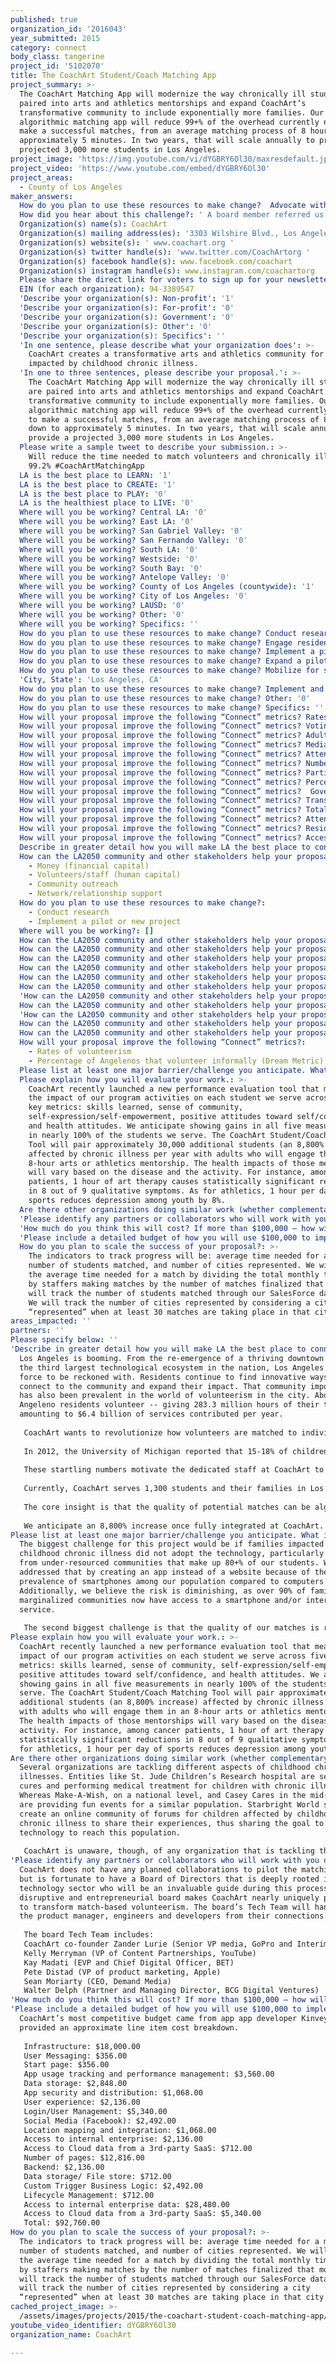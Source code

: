 ```yaml
---
published: true
organization_id: '2016043'
year_submitted: 2015
category: connect
body_class: tangerine
project_id: '5102070'
title: The CoachArt Student/Coach Matching App
project_summary: >-
  The CoachArt Matching App will modernize the way chronically ill students are
  paired into arts and athletics mentorships and expand CoachArt’s
  transformative community to include exponentially more families. Our
  algorithmic matching app will reduce 99+% of the overhead currently needed to
  make a successful matches, from an average matching process of 8 hours down to
  approximately 5 minutes. In two years, that will scale annually to provide a
  projected 3,000 more students in Los Angeles. 
project_image: 'https://img.youtube.com/vi/dYGBRY6Ol30/maxresdefault.jpg'
project_video: 'https://www.youtube.com/embed/dYGBRY6Ol30'
project_areas:
  - County of Los Angeles
maker_answers:
  How do you plan to use these resources to make change?  Advocate with policymakers and leaders: '0'
  How did you hear about this challenge?: ' A board member referred us. '
  Organization(s) name(s): CoachArt
  Organization(s) mailing address(es): '3303 Wilshire Blvd., Los Angeles, CA 90010'
  Organization(s) website(s): ' www.coachart.org '
  Organization(s) twitter handle(s): 'www.twitter.com/CoachArtorg '
  Organization(s) facebook handle(s): www.facebook.com/coachart
  Organization(s) instagram handle(s): www.instagram.com/coachartorg
  Please share the direct link for voters to sign up for your newsletter(s): 'http://coachart.org/blog/'
  EIN (for each organization): 94-3389547
  'Describe your organization(s): Non-profit': '1'
  'Describe your organization(s): For-profit': '0'
  'Describe your organization(s): Government': '0'
  'Describe your organization(s): Other': '0'
  'Describe your organization(s): Specifics': ''
  'In one sentence, please describe what your organization does': >-
    CoachArt creates a transformative arts and athletics community for families
    impacted by childhood chronic illness. 
  'In one to three sentences, please describe your proposal.': >-
    The CoachArt Matching App will modernize the way chronically ill students
    are paired into arts and athletics mentorships and expand CoachArt’s
    transformative community to include exponentially more families. Our
    algorithmic matching app will reduce 99+% of the overhead currently needed
    to make a successful matches, from an average matching process of 8 hours
    down to approximately 5 minutes. In two years, that will scale annually to
    provide a projected 3,000 more students in Los Angeles. 
  Please write a sample tweet to describe your submission.: >-
    Will reduce the time needed to match volunteers and chronically ill kids by
    99.2% #CoachArtMatchingApp 
  LA is the best place to LEARN: '1'
  LA is the best place to CREATE: '1'
  LA is the best place to PLAY: '0'
  LA is the healthiest place to LIVE: '0'
  Where will you be working? Central LA: '0'
  Where will you be working? East LA: '0'
  Where will you be working? San Gabriel Valley: '0'
  Where will you be working? San Fernando Valley: '0'
  Where will you be working? South LA: '0'
  Where will you be working? Westside: '0'
  Where will you be working? South Bay: '0'
  Where will you be working? Antelope Valley: '0'
  Where will you be working? County of Los Angeles (countywide): '1'
  Where will you be working? City of Los Angeles: '0'
  Where will you be working? LAUSD: '0'
  Where will you be working? Other: '0'
  Where will you be working? Specifics: ''
  How do you plan to use these resources to make change? Conduct research: '1'
  How do you plan to use these resources to make change? Engage residents and stakeholders: '0'
  How do you plan to use these resources to make change? Implement a pilot or new project: '1'
  How do you plan to use these resources to make change? Expand a pilot or program: '0'
  How do you plan to use these resources to make change? Mobilize for systems change: '0'
  'City, State': 'Los Angeles, CA'
  How do you plan to use these resources to make change? Implement and track policy: '0'
  How do you plan to use these resources to make change? Other: '0'
  How do you plan to use these resources to make change? Specifics: ''
  How will your proposal improve the following “Connect” metrics? Rates of volunteerism: '1'
  How will your proposal improve the following “Connect” metrics? Voting rates by race: '0'
  How will your proposal improve the following “Connect” metrics? Adults getting sufficient social & emotional support: '0'
  How will your proposal improve the following “Connect” metrics? Median travel time to work: '0'
  How will your proposal improve the following “Connect” metrics? Attendance at cultural events: '0'
  How will your proposal improve the following “Connect” metrics? Number of public transit riders: '0'
  How will your proposal improve the following “Connect” metrics? Participation in neighborhood councils: '0'
  How will your proposal improve the following “Connect” metrics? Percentage of Angelenos that volunteer informally (Dream Metric): '1'
  How will your proposal improve the following “Connect” metrics?  Government responsiveness to residents’ needs (Dream Metric): '0'
  How will your proposal improve the following “Connect” metrics? Transit-accessible housing and employment (the share of housing units and percentage of jobs that are located near transit): '0'
  How will your proposal improve the following “Connect” metrics? Total number of local social media friends and connections (Dream Metric): '0'
  How will your proposal improve the following “Connect” metrics? Attendance at public/open streets gatherings (Dream Metric): '0'
  How will your proposal improve the following “Connect” metrics? Residential segregation (Dream Metric): '0'
  How will your proposal improve the following “Connect” metrics? Access to free wifi (Dream Metric): '0'
  Describe in greater detail how you will make LA the best place to connect.: "Los Angeles is booming. From the re-emergence of a thriving downtown to having the third largest technological ecosystem in the nation, Los Angeles is a force to be reckoned with. Residents continue to find innovative ways to connect to the community and expand their impact. That community importance has also been prevalent in the world of volunteerism in the city. About 21% of Angeleno residents volunteer -- giving 283.3 million hours of their time amounting to $6.4 billion of services contributed per year.\r\n \r\nCoachArt wants to revolutionize how volunteers are matched to individuals in need by creating an app to speed up the process. We’re a nonprofit that creates a transformative arts and athletics community for families impacted by childhood chronic illness. \r\n\r\nIn 2012, the University of Michigan reported that 15-18% of children nationwide were living with a chronic illness. Chronic illnesses disproportionately impact under-resourced communities with one in four children below the poverty line suffering from a chronic illness. \r\n\r\nThese startling numbers motivate the dedicated staff at CoachArt to improve the lives of these students by matching them with volunteers who share their interests. In 2014 alone, over 90% of our CoachArt students confirmed that CoachArt allowed them to express what they think and feel creatively. \r\n\r\nCurrently, CoachArt serves 1,300 students and their families in Los Angeles and the San Francisco Bay Area, and are on pace to provide over 20,000 hours of free lessons to our participants by the end of 2015. Hundreds more students are on CoachArt’s waiting list as they work to recruit new volunteers to meet ever-growing student needs. We rely heavily on the dedicated program coordinators to make matches, which can take up to 8 hours per match. By implementing a matching app system, the process can be decreased significantly to only 5 minutes per match.\r\n\r\nThe core insight is that the quality of potential matches can be algorithmically predicted in the same way technology predicts matches for employment, dating, and advertising; significantly reducing overhead. This will bring a nuance to the nonprofit sector and transform local matching programs.\r\n\r\nWe anticipate an 8,800% increase once fully integrated at CoachArt. Moreover, our “moonshot” includes the creation of a replicable tool that will empower any current and future organizations with a matching model in their organization helping increase volunteerism rates in LA."
  How can the LA2050 community and other stakeholders help your proposal succeed?:
    - Money (financial capital)
    - Volunteers/staff (human capital)
    - Community outreach
    - Network/relationship support
  How do you plan to use these resources to make change?:
    - Conduct research
    - Implement a pilot or new project
  Where will you be working?: []
  How can the LA2050 community and other stakeholders help your proposal succeed? Specifics: ''
  How can the LA2050 community and other stakeholders help your proposal succeed? Other: '0'
  How can the LA2050 community and other stakeholders help your proposal succeed? Quality improvement research: '0'
  How can the LA2050 community and other stakeholders help your proposal succeed? Money (financial capital): '1'
  How can the LA2050 community and other stakeholders help your proposal succeed? Volunteers/staff (human capital): '1'
  How can the LA2050 community and other stakeholders help your proposal succeed? Publicity/awareness (social capital): '0'
  'How can the LA2050 community and other stakeholders help your proposal succeed? Infrastructure (building/space/vehicles, etc.)': '0'
  How can the LA2050 community and other stakeholders help your proposal succeed? Education/training: '0'
  'How can the LA2050 community and other stakeholders help your proposal succeed? Technical infrastructure (computers, etc.)': '0'
  How can the LA2050 community and other stakeholders help your proposal succeed? Community outreach: '1'
  How can the LA2050 community and other stakeholders help your proposal succeed? Network/relationship support: '1'
  How will your proposal improve the following “Connect” metrics?:
    - Rates of volunteerism
    - Percentage of Angelenos that volunteer informally (Dream Metric)
  Please list at least one major barrier/challenge you anticipate. What is your strategy for overcoming these obstacles?: "The biggest challenge for this project would be if families impacted by childhood chronic illness did not adopt the technology, particularly families from under-resourced communities that make up 80+% of our students. We’ve addressed that by creating an app instead of a website because of the higher prevalence of smartphones among our population compared to computers. Additionally, we believe the risk is diminishing, as over 90% of families from marginalized communities now have access to a smartphone and/or internet service. \r\n\r\nThe second biggest challenge is that the quality of our matches is reduced without the human matchmaking element. Most of the traditional matching process is a simple information problem, but it’s hard to quantify the intuitive value that is currently added. By changing to a high-tech solution, we seek to keep our high-touch relationship with our families. We’ll address this through feedback from matches, and periodically iterating on the algorithm. "
  Please explain how you will evaluate your work.: >-
    CoachArt recently launched a new performance evaluation tool that measures
    the impact of our program activities on each student we serve across five
    key metrics: skills learned, sense of community,
    self-expression/self-empowerment, positive attitudes toward self/confidence,
    and health attitudes. We anticipate showing gains in all five measurements
    in nearly 100% of the students we serve. The CoachArt Student/Coach Matching
    Tool will pair approximately 30,000 additional students (an 8,800% increase)
    affected by chronic illness per year with adults who will engage them in an
    8-hour arts or athletics mentorship. The health impacts of those mentorships
    will vary based on the disease and the activity. For instance, among cancer
    patients, 1 hour of art therapy causes statistically significant reductions
    in 8 out of 9 qualitative symptoms. As for athletics, 1 hour per day of
    sports reduces depression among youth by 8%. 
  Are there other organizations doing similar work (whether complementary or competitive)? What is unique about your proposed approach?: "Several organizations are tackling different aspects of childhood chronic illnesses. Entities like St. Jude Children’s Research hospital are seeking cures and performing medical treatment for children with chronic illnesses. Whereas Make-A-Wish, on a national level, and Casey Cares in the mid-Atlantic, are providing fun events for a similar population. Starbright World seeks to create an online community of forums for children affected by childhood chronic illness to share their experiences, thus sharing the goal to use technology to reach this population. \r\n\r\nCoachArt is unaware, though, of any organization that is tackling the issue of pairing chronically ill children with coaches for an on-going and transformative arts and athletics experience, nor of an organization that serves the entire family and any siblings of children with chronic illnesses, nor of any organization that is seeking to do so by using technology to algorithmically replace the “matching” process. "
  'Please identify any partners or collaborators who will work with you on this project. How much of the $100,000 grant award will each partner receive?': "CoachArt does not have any planned collaborations to pilot the matching app, but is fortunate to have a Board of Directors that is deeply rooted in the technology sector who will be an invaluable guide during this process. Our disruptive and entrepreneurial board makes CoachArt nearly uniquely positioned to transform match-based volunteerism. The board’s Tech Team will hand-pick the product manager, engineers and developers from their connections. \r\n\r\nThe board Tech Team includes: \r\nCoachArt co-founder Zander Lurie (Senior VP media, GoPro and Interim Executive Chairman, SurveyMonkey)  \r\nKelly Merryman (VP of Content Partnerships, YouTube) \r\nKay Madati (EVP and Chief Digital Officer, BET)\r\nPete Distad (VP of product marketing, Apple)\r\nSean Moriarty (CEO, Demand Media) \r\nWalter Delph (Partner and Managing Director, BCG Digital Ventures)"
  'How much do you think this will cost? If more than $100,000 – how will you cover the additional costs?': 'It will cost $92,760.00 to create the app.  '
  'Please include a detailed budget of how you will use $100,000 to implement this project.': "CoachArt’s most competitive budget came from app  app developer Kinvey, who provided an approximate line item cost breakdown. \r\n\r\nInfrastructure: $18,000.00 \r\nUser Messaging: $356.00 \r\nStart page: $356.00 \r\nApp usage tracking and performance management: $3,560.00 \r\nData storage: $2,848.00 \r\nApp security and distribution: $1,068.00 \r\nUser experience: $2,136.00 \r\nLogin/User Management: $5,340.00 \r\nSocial Media (Facebook): $2,492.00 \r\nLocation mapping and integration: $1,068.00 \r\nAccess to internal enterprise: $2,136.00 \r\nAccess to Cloud data from a 3rd-party SaaS: $712.00 \r\nNumber of pages: $12,816.00 \r\nBackend: $2,136.00 \r\nData storage/ File store: $712.00 \r\nCustom Trigger Business Logic: $2,492.00 \r\nLifecycle Management: $712.00 \r\nAccess to internal enterprise data: $28,480.00 \r\nAccess to Cloud data from a 3rd-party SaaS: $5,340.00 \r\nTotal: $92,760.00 \r\n"
  How do you plan to scale the success of your proposal?: >-
    The indicators to track progress will be: average time needed for a match,
    number of students matched, and number of cities represented. We will track
    the average time needed for a match by dividing the total monthly time spent
    by staffers making matches by the number of matches finalized that month. We
    will track the number of students matched through our SalesForce database.
    We will track the number of cities represented by considering a city
    “represented” when at least 30 matches are taking place in that city. 
areas_impacted: ''
partners: ''
Please specify below: ''
'Describe in greater detail how you will make LA the best place to connect:': >-
  Los Angeles is booming. From the re-emergence of a thriving downtown to having
  the third largest technological ecosystem in the nation, Los Angeles is a
  force to be reckoned with. Residents continue to find innovative ways to
  connect to the community and expand their impact. That community importance
  has also been prevalent in the world of volunteerism in the city. About 21% of
  Angeleno residents volunteer -- giving 283.3 million hours of their time
  amounting to $6.4 billion of services contributed per year.
    
   CoachArt wants to revolutionize how volunteers are matched to individuals in need by creating an app to speed up the process. We’re a nonprofit that creates a transformative arts and athletics community for families impacted by childhood chronic illness. 
   
   In 2012, the University of Michigan reported that 15-18% of children nationwide were living with a chronic illness. Chronic illnesses disproportionately impact under-resourced communities with one in four children below the poverty line suffering from a chronic illness. 
   
   These startling numbers motivate the dedicated staff at CoachArt to improve the lives of these students by matching them with volunteers who share their interests. In 2014 alone, over 90% of our CoachArt students confirmed that CoachArt allowed them to express what they think and feel creatively. 
   
   Currently, CoachArt serves 1,300 students and their families in Los Angeles and the San Francisco Bay Area, and are on pace to provide over 20,000 hours of free lessons to our participants by the end of 2015. Hundreds more students are on CoachArt’s waiting list as they work to recruit new volunteers to meet ever-growing student needs. We rely heavily on the dedicated program coordinators to make matches, which can take up to 8 hours per match. By implementing a matching app system, the process can be decreased significantly to only 5 minutes per match.
   
   The core insight is that the quality of potential matches can be algorithmically predicted in the same way technology predicts matches for employment, dating, and advertising; significantly reducing overhead. This will bring a nuance to the nonprofit sector and transform local matching programs.
   
   We anticipate an 8,800% increase once fully integrated at CoachArt. Moreover, our “moonshot” includes the creation of a replicable tool that will empower any current and future organizations with a matching model in their organization helping increase volunteerism rates in LA.
Please list at least one major barrier/challenge you anticipate. What is your strategy for overcoming these obstacles?: >-
  The biggest challenge for this project would be if families impacted by
  childhood chronic illness did not adopt the technology, particularly families
  from under-resourced communities that make up 80+% of our students. We’ve
  addressed that by creating an app instead of a website because of the higher
  prevalence of smartphones among our population compared to computers.
  Additionally, we believe the risk is diminishing, as over 90% of families from
  marginalized communities now have access to a smartphone and/or internet
  service. 
   
   The second biggest challenge is that the quality of our matches is reduced without the human matchmaking element. Most of the traditional matching process is a simple information problem, but it’s hard to quantify the intuitive value that is currently added. By changing to a high-tech solution, we seek to keep our high-touch relationship with our families. We’ll address this through feedback from matches, and periodically iterating on the algorithm.
Please explain how you will evaluate your work.: >-
  CoachArt recently launched a new performance evaluation tool that measures the
  impact of our program activities on each student we serve across five key
  metrics: skills learned, sense of community, self-expression/self-empowerment,
  positive attitudes toward self/confidence, and health attitudes. We anticipate
  showing gains in all five measurements in nearly 100% of the students we
  serve. The CoachArt Student/Coach Matching Tool will pair approximately 30,000
  additional students (an 8,800% increase) affected by chronic illness per year
  with adults who will engage them in an 8-hour arts or athletics mentorship.
  The health impacts of those mentorships will vary based on the disease and the
  activity. For instance, among cancer patients, 1 hour of art therapy causes
  statistically significant reductions in 8 out of 9 qualitative symptoms. As
  for athletics, 1 hour per day of sports reduces depression among youth by 8%.
Are there other organizations doing similar work (whether complementary or competitive)? What is unique about your proposed approach?: >-
  Several organizations are tackling different aspects of childhood chronic
  illnesses. Entities like St. Jude Children’s Research hospital are seeking
  cures and performing medical treatment for children with chronic illnesses.
  Whereas Make-A-Wish, on a national level, and Casey Cares in the mid-Atlantic,
  are providing fun events for a similar population. Starbright World seeks to
  create an online community of forums for children affected by childhood
  chronic illness to share their experiences, thus sharing the goal to use
  technology to reach this population. 
   
   CoachArt is unaware, though, of any organization that is tackling the issue of pairing chronically ill children with coaches for an on-going and transformative arts and athletics experience, nor of an organization that serves the entire family and any siblings of children with chronic illnesses, nor of any organization that is seeking to do so by using technology to algorithmically replace the “matching” process.
'Please identify any partners or collaborators who will work with you on this project. How much of the $100,000 grant award will each partner receive?': >-
  CoachArt does not have any planned collaborations to pilot the matching app,
  but is fortunate to have a Board of Directors that is deeply rooted in the
  technology sector who will be an invaluable guide during this process. Our
  disruptive and entrepreneurial board makes CoachArt nearly uniquely positioned
  to transform match-based volunteerism. The board’s Tech Team will hand-pick
  the product manager, engineers and developers from their connections. 
   
   The board Tech Team includes: 
   CoachArt co-founder Zander Lurie (Senior VP media, GoPro and Interim Executive Chairman, SurveyMonkey) 
   Kelly Merryman (VP of Content Partnerships, YouTube) 
   Kay Madati (EVP and Chief Digital Officer, BET)
   Pete Distad (VP of product marketing, Apple)
   Sean Moriarty (CEO, Demand Media) 
   Walter Delph (Partner and Managing Director, BCG Digital Ventures)
'How much do you think this will cost? If more than $100,000 – how will you cover the additional costs?': 'It will cost $92,760.00 to create the app.'
'Please include a detailed budget of how you will use $100,000 to implement this project.': >-
  CoachArt’s most competitive budget came from app app developer Kinvey, who
  provided an approximate line item cost breakdown. 
   
   Infrastructure: $18,000.00 
   User Messaging: $356.00 
   Start page: $356.00 
   App usage tracking and performance management: $3,560.00 
   Data storage: $2,848.00 
   App security and distribution: $1,068.00 
   User experience: $2,136.00 
   Login/User Management: $5,340.00 
   Social Media (Facebook): $2,492.00 
   Location mapping and integration: $1,068.00 
   Access to internal enterprise: $2,136.00 
   Access to Cloud data from a 3rd-party SaaS: $712.00 
   Number of pages: $12,816.00 
   Backend: $2,136.00 
   Data storage/ File store: $712.00 
   Custom Trigger Business Logic: $2,492.00 
   Lifecycle Management: $712.00 
   Access to internal enterprise data: $28,480.00 
   Access to Cloud data from a 3rd-party SaaS: $5,340.00 
   Total: $92,760.00
How do you plan to scale the success of your proposal?: >-
  The indicators to track progress will be: average time needed for a match,
  number of students matched, and number of cities represented. We will track
  the average time needed for a match by dividing the total monthly time spent
  by staffers making matches by the number of matches finalized that month. We
  will track the number of students matched through our SalesForce database. We
  will track the number of cities represented by considering a city
  “represented” when at least 30 matches are taking place in that city.
cached_project_image: >-
  /assets/images/projects/2015/the-coachart-student-coach-matching-app/img.youtube.com/vi/dYGBRY6Ol30/maxresdefault.jpg
youtube_video_identifier: dYGBRY6Ol30
organization_name: CoachArt

---
```

